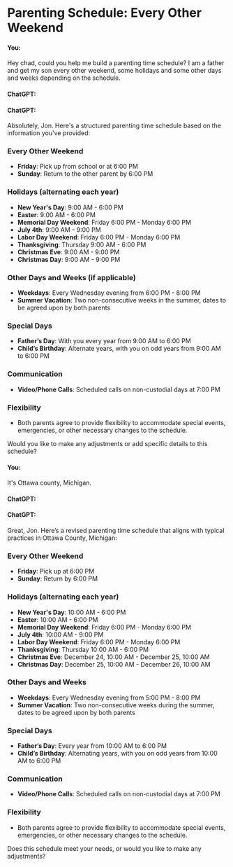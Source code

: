 # Parenting Schedule: Every Other Weekend

#### You:
Hey chad, could you help me build a parenting time schedule? I am a father and get my son every other weekend, some holidays and some other days and weeks depending on the schedule. 

#### ChatGPT:


#### ChatGPT:
Absolutely, Jon. Here's a structured parenting time schedule based on the information you've provided:

### Every Other Weekend

- **Friday**: Pick up from school or at 6:00 PM
- **Sunday**: Return to the other parent by 6:00 PM

### Holidays (alternating each year)

- **New Year's Day**: 9:00 AM - 6:00 PM
- **Easter**: 9:00 AM - 6:00 PM
- **Memorial Day Weekend**: Friday 6:00 PM - Monday 6:00 PM
- **July 4th**: 9:00 AM - 9:00 PM
- **Labor Day Weekend**: Friday 6:00 PM - Monday 6:00 PM
- **Thanksgiving**: Thursday 9:00 AM - 6:00 PM
- **Christmas Eve**: 9:00 AM - 9:00 PM
- **Christmas Day**: 9:00 AM - 9:00 PM

### Other Days and Weeks (if applicable)

- **Weekdays**: Every Wednesday evening from 6:00 PM - 8:00 PM
- **Summer Vacation**: Two non-consecutive weeks in the summer, dates to be agreed upon by both parents

### Special Days

- **Father’s Day**: With you every year from 9:00 AM to 6:00 PM
- **Child’s Birthday**: Alternate years, with you on odd years from 9:00 AM to 6:00 PM

### Communication

- **Video/Phone Calls**: Scheduled calls on non-custodial days at 7:00 PM

### Flexibility

- Both parents agree to provide flexibility to accommodate special events, emergencies, or other necessary changes to the schedule.

Would you like to make any adjustments or add specific details to this schedule?


#### You:
It's Ottawa county, Michigan. 

#### ChatGPT:


#### ChatGPT:
Great, Jon. Here’s a revised parenting time schedule that aligns with typical practices in Ottawa County, Michigan:

### Every Other Weekend

- **Friday**: Pick up at 6:00 PM
- **Sunday**: Return by 6:00 PM

### Holidays (alternating each year)

- **New Year's Day**: 10:00 AM - 6:00 PM
- **Easter**: 10:00 AM - 6:00 PM
- **Memorial Day Weekend**: Friday 6:00 PM - Monday 6:00 PM
- **July 4th**: 10:00 AM - 9:00 PM
- **Labor Day Weekend**: Friday 6:00 PM - Monday 6:00 PM
- **Thanksgiving**: Thursday 10:00 AM - 6:00 PM
- **Christmas Eve**: December 24, 10:00 AM - December 25, 10:00 AM
- **Christmas Day**: December 25, 10:00 AM - December 26, 10:00 AM

### Other Days and Weeks

- **Weekdays**: Every Wednesday evening from 5:00 PM - 8:00 PM
- **Summer Vacation**: Two non-consecutive weeks during the summer, dates to be agreed upon by both parents

### Special Days

- **Father’s Day**: Every year from 10:00 AM to 6:00 PM
- **Child’s Birthday**: Alternating years, with you on odd years from 10:00 AM to 6:00 PM

### Communication

- **Video/Phone Calls**: Scheduled calls on non-custodial days at 7:00 PM

### Flexibility

- Both parents agree to provide flexibility to accommodate special events, emergencies, or other necessary changes to the schedule.

Does this schedule meet your needs, or would you like to make any adjustments?
